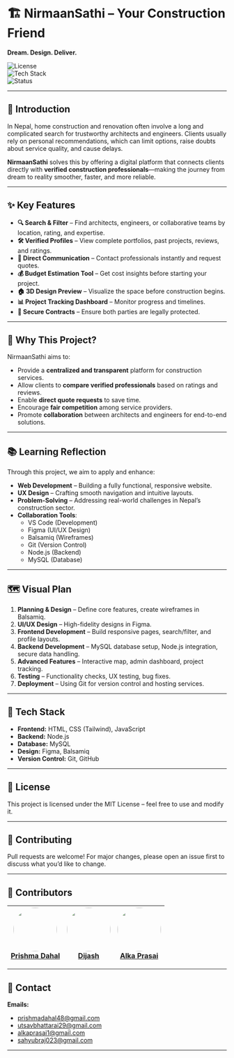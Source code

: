 # 🏗️ NirmaanSathi – Your Construction Friend  
**Dream. Design. Deliver.**

![License](https://img.shields.io/badge/license-MIT-green)  
![Tech Stack](https://img.shields.io/badge/tech-HTML%20%7C%20CSS%20%7C%20Tailwind%20%7C%20JS%20%7C%20Node.js%20%7C%20MySQL-blue)  
![Status](https://img.shields.io/badge/status-in%20development-orange)

---

## 📌 Introduction
In Nepal, home construction and renovation often involve a long and complicated search for trustworthy architects and engineers. Clients usually rely on personal recommendations, which can limit options, raise doubts about service quality, and cause delays.  

**NirmaanSathi** solves this by offering a digital platform that connects clients directly with **verified construction professionals**—making the journey from dream to reality smoother, faster, and more reliable.

---

## ✨ Key Features
- **🔍 Search & Filter** – Find architects, engineers, or collaborative teams by location, rating, and expertise.  
- **🛠 Verified Profiles** – View complete portfolios, past projects, reviews, and ratings.  
- **💬 Direct Communication** – Contact professionals instantly and request quotes.  
- **💰 Budget Estimation Tool** – Get cost insights before starting your project.  
- **🏠 3D Design Preview** – Visualize the space before construction begins.  
- **📊 Project Tracking Dashboard** – Monitor progress and timelines.  
- **📜 Secure Contracts** – Ensure both parties are legally protected.  

---

## 🎯 Why This Project?
NirmaanSathi aims to:
- Provide a **centralized and transparent** platform for construction services.  
- Allow clients to **compare verified professionals** based on ratings and reviews.  
- Enable **direct quote requests** to save time.  
- Encourage **fair competition** among service providers.  
- Promote **collaboration** between architects and engineers for end-to-end solutions.

---

## 📚 Learning Reflection
Through this project, we aim to apply and enhance:
- **Web Development** – Building a fully functional, responsive website.  
- **UX Design** – Crafting smooth navigation and intuitive layouts.  
- **Problem-Solving** – Addressing real-world challenges in Nepal’s construction sector.  
- **Collaboration Tools**:  
  - VS Code (Development)  
  - Figma (UI/UX Design)  
  - Balsamiq (Wireframes)  
  - Git (Version Control)  
  - Node.js (Backend)  
  - MySQL (Database)  

---

## 🗺 Visual Plan
1. **Planning & Design** – Define core features, create wireframes in Balsamiq.  
2. **UI/UX Design** – High-fidelity designs in Figma.  
3. **Frontend Development** – Build responsive pages, search/filter, and profile layouts.  
4. **Backend Development** – MySQL database setup, Node.js integration, secure data handling.  
5. **Advanced Features** – Interactive map, admin dashboard, project tracking.  
6. **Testing** – Functionality checks, UX testing, bug fixes.  
7. **Deployment** – Using Git for version control and hosting services.  

---

## 🚀 Tech Stack
- **Frontend:** HTML, CSS (Tailwind), JavaScript  
- **Backend:** Node.js  
- **Database:** MySQL  
- **Design:** Figma, Balsamiq  
- **Version Control:** Git, GitHub  

---

## 📄 License
This project is licensed under the MIT License – feel free to use and modify it.

---

## 🤝 Contributing
Pull requests are welcome! For major changes, please open an issue first to discuss what you’d like to change.

---

## 👥 Contributors

| [<img src="https://avatars.githubusercontent.com/Prishma-Dahal" width="100" height="100" style="border-radius:50%"><br>**Prishma Dahal**](https://github.com/Prishma-Dahal) | [<img src="https://avatars.githubusercontent.com/Dijash" width="100" height="100" style="border-radius:50%"><br>**Dijash**](https://github.com/Dijash) | [<img src="https://avatars.githubusercontent.com/alkaprasai" width="100" height="100" style="border-radius:50%"><br>**Alka Prasai**](https://github.com/alkaprasai) |
| --- | --- | --- |

---

## 📧 Contact
**Emails:**  
- prishmadahal48@gmail.com  
- utsavbhattarai29@gmail.com  
- alkaprasai1@gmail.com  
- sahyubraj023@gmail.com 

---
